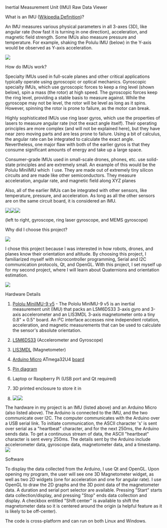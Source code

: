 Inertial Measurement Unit (IMU) Raw Data Viewer

What is an IMU ([Wikipedia Definition](https://en.wikipedia.org/wiki/Inertial_measurement_unit))?

An IMU measures various physical parameters in all 3-axes (3D), like angular rate (how fast it is turning in one direction), acceleration, and magnetic field strength. Some IMUs also measure pressure and temperature. For example, shaking the Polulu IMU (below) in the Y-axis would be observed as Y-axis acceleration.

![](https://lh7-us.googleusercontent.com/t9l3ruqOE-mQLxreXB9-4FUAn1uZIgL5IYlfNtF3v17W4TDYxnbm66Wyj8TaUy_1VsXTKCiwk95W2OTypAg0-XO4yuOToHUI-9viTO1b57s006xhkCcX6JkT9aGSbaCX2NlAKp1XswVJch4Hu7zcxGs)

How do IMUs work?

Specialty IMUs used in full-scale planes and other critical applications typically operate using gyroscopic or optical mechanics. Gyroscopic specialty IMUs, which use gyroscopic forces to keep a ring level (shown below), spin a mass (the rotor) at high speed. The gyroscopic forces keep the ring level, providing a stable basis to measure against. While the gyroscope may not be level, the rotor will be level as long as it spins. However, spinning the rotor is prone to failure, as the motor can break. 

Highly sophisticated IMUs use ring laser gyros, which use the properties of lasers to measure angular rate (not the exact angle itself). Their operating principles are more complex (and will not be explained here), but they have near zero moving parts and are less prone to failure. Using a bit of calculus, the angular rate can be integrated to calculate the exact angle. Nevertheless, one major flaw with both of the earlier gyros is that they consume significant amounts of energy and take up a large space.

Consumer-grade IMUs used in small-scale drones, phones, etc. use solid-state principles and are extremely small. An example of this would be the Polulu MiniIMU which  I use. They are made out of extremely tiny silicon circuits and are made like other semiconductors. They measure acceleration, angular rate, and magnetic field along XYZ planes

Also, all of the earlier IMUs can be integrated with other sensors, like temperature, pressure, and acceleration. As long as all the other sensors are on the same circuit board, it is considered an IMU.

![](https://lh7-us.googleusercontent.com/eTkUESfjzlpqrtSJ5ucGSJ3toAdSONin1jMwE-TGV4IF4vK97I2cOZhwjcSG9m1xCo-7cOapzNdWgPWMlsiYnah7LDHkftuovtbHnZpblFWjKbcqvYTwqhlQI0pEfLFYK7a95mY7U0acn0W5OmMfw4w)![](https://lh7-us.googleusercontent.com/n52wifqR03rGnAL2XLuYszRlUY8x211WaLmcvH9U90zP18HMO2ivnSodMR83rX7ErFKiZhDCZiCqNL0aZGqNcRRtP4nRh5K6VdYdEuC9hVZOvynOSH89AUEhVerYDMkjEBW40jhjB8Z-YrTzGmG7APM)![](https://lh7-us.googleusercontent.com/dg4Qj98kIStT8kXNvvj1vWBOaWo_UiPzMV0rE6qQD3HepP4wF7jj7-i9j8WVSIkY0qNQnkLLNnWIBsC-qcQiRqXSUwITv7QTljGdjrn1Zkf1_syEVcDwsWuSlmZnXR-aRGo0y3us4mEVrkppbT7BMn8)

(left to right, gyroscope, ring laser gyroscope, and MEMS gyroscope)

Why did I choose this project?

![](https://lh7-us.googleusercontent.com/06fwX4k7rLzynak49m7B4jXngJx2pBWcomsCx-5y5PGIMVM1cIlsFRGnTk6IEmSsfl-8SwxE-GkcR_vbfcr5Qz63aq6mnObX1PgvON2VpNYPIBDItq1wJxUtXiHwA3ri8AmKjqnIDahdUqTvw9zWJDE)

I chose this project because I was interested in how robots, drones, and planes know their orientation and altitude. By choosing this project, I familiarized myself with microcontroller programming, Serial and I2C communication protocols, Qt, and OpenGL. With this project, I set myself up for my second project, where I will learn about Quaternions and orientation estimation.

![](https://lh7-us.googleusercontent.com/R3cvjmnCD5UM2Vy0E8O8W3bkh9hw5-Mcv3YV9Vf4CxXLLBfxUHiYKF0gWBaCDN8EpcQvIzF9IRyRQZKfJa7oGQU80Q5Jeo_ZDFD6fIx65a2aFmk9tXUQ9eGNjZhlh4vTQNdmepNFC8Up81YcmZ7jRec)

Hardware Details

1.  [Pololu MiniIMU-9 v5](https://www.pololu.com/product/2738) - The Pololu MinIMU-9 v5 is an inertial measurement unit (IMU) that packs an LSM6DS33 3-axis gyro and 3-axis accelerometer and an LIS3MDL 3-axis magnetometer onto a tiny 0.8" × 0.5" board. An I²C interface accesses nine independent rotation, acceleration, and magnetic measurements that can be used to calculate the sensor's absolute orientation. 

1.  [LSM6DS33](https://www.pololu.com/file/0J1087/LSM6DS33.pdf) (Accelerometer and Gyroscope)

2.  [LIS3MDL](https://www.pololu.com/file/0J1089/LIS3MDL.pdf) (Magnetometer)

3.  [Arduino Micro](https://store-usa.arduino.cc/products/arduino-micro?selectedStore=us)  ATmega32U4 [board](https://www.amazon.com/gp/product/B01MTU9GOB/ref=ppx_yo_dt_b_search_asin_title?ie=UTF8&psc=1)

1.  [Pin diagram](https://learn.sparkfun.com/tutorials/pro-micro--fio-v3-hookup-guide/hardware-overview-pro-micro)

5.  Laptop or Raspberry Pi (USB port and Qt required)

6.  3D printed enclosure to store it in

1.  ![](https://lh7-us.googleusercontent.com/Y8pKEk2GZcIQVUWldxKPZv_OBQ5cylhBpwDLfDXqREApPNnYuHmQjEkFd3W8eex6uhm9WIzk5cSU12GA-5_GwjrbI-hgDNFMe5tJ-ztffpugGQqO_6juFnRJgBZGklwm2LjrHHD7yI7Ne95LF2g3gHE)![](https://lh7-us.googleusercontent.com/voUzxrnnbVQYTzBj7i6avi0FWqwpbUlxFok2NLVb6f_pH38Iz6AanBlj7lmeedrbub4BNqEHlGpmui2EaaTbK3KGY4Ax4b8zaZMT0IFZDpJy8HIFonFN7xg9E2aybdY2Qb-HQ-fRS27-MMBSCX6BIs0)

The hardware in my project is an IMU (listed above) and an Arduino Micro (also listed above). The Arduino is connected to the IMU, and the two communicate over I2C. The computer communicates with the Arduino over a USB serial link. To initiate communication, the ASCII character 's' is sent over serial as a "heartbeat" character, and for the next 250ms, the Arduino sends data. To get a continuous stream of data, the ASCII "heartbeat" character is sent every 250ms. The details sent by the Arduino include accelerometer data, gyroscope data, magnetometer data, and a timestamp.![](https://lh7-us.googleusercontent.com/n5Ul4_AJLVCjdGgMKKfDdl2YFodPbUDfVCC98f9jWMttZue17wNMl2Ui2iMrGWustvb1zznv4zr1l1JVoQ-uJAyhwzPbng2F0LXM5apLfGBGGEbUzKzvhTCxYfs1yMYRQpqGv1KM-o_ybfHCUjJRD4c)

Software

To display the data collected from the Arduino, I use Qt and OpenGL. Upon opening my program, the user will see one 3D Magnetometer widget, as well as two 2D widgets (one for acceleration and one for angular rate). I use OpenGL to draw the 2D graphs and the 3D point data of the magnetometer data. A duration and serial port selector are available. Pressing "Start" starts data collection/display, and pressing "Stop" ends data collection and display. A checkbox entitled "Shift center" is available to shift the magnetometer data so it is centered around the origin (a helpful feature as it is likely to be off-center).

The code is cross-platform and can run on both Linux and Windows.
